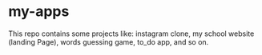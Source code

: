 # my-apps
This repo contains some projects like:
instagram clone,
my school website (landing Page),
words guessing game,
to_do app,
and so on.
